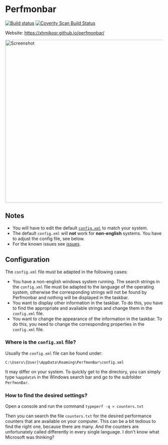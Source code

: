 # Perfmonbar

[![Build status](https://img.shields.io/appveyor/ci/XhmikosR/perfmonbar/master.svg)](https://ci.appveyor.com/project/XhmikosR/perfmonbar/branch/master)
[![Coverity Scan Build Status](https://img.shields.io/coverity/scan/1105.svg)](https://scan.coverity.com/projects/1105)

Website: <https://xhmikosr.github.io/perfmonbar/>

<img src="https://xhmikosr.github.io/perfmonbar/img/screenshot@2x.jpg" alt="Screenshot" width="520">

## Notes

* You will have to edit the default [`config.xml`](https://github.com/XhmikosR/perfmonbar/blob/master/src/config.xml) to match your system.
* The default `config.xml` will **not** work for **non-english** systems. You have to adjust the config file, see below.
* For the known issues see [issues](https://github.com/XhmikosR/perfmonbar/issues).

## Configuration

The `config.xml` file must be adapted in the following cases:

* You have a non-english windows system running. The search strings in the `config.xml` file must be adapted to the language of the operating system, otherwise the corresponding strings will not be found by Perfmonbar and nothing will be displayed in the taskbar.
* You want to display other information in the taskbar. To do this, you have to find the appropriate and available strings and change them in the `config.xml` file.
* You want to change the appearance of the information in the taskbar. To do this, you need to change the corresponding properties in the `config.xml` file.

### Where is the `config.xml` file?

Usually the `config.xml` file can be found under:

```text
C:\Users\{User}\AppData\Roaming\PerfmonBar\config.xml
```

It may differ on your system. To quickly get to the directory, you can simply type `%appdata%` in the Windows search bar and go to the subfolder `PerfmonBar`.

### How to find the desired settings?

Open a console and run the command `typeperf -q > counters.txt`

Then you can search the file `counters.txt` for the desired performance counters that are available on your computer. This can be a bit tedious to find the right one, because there are many.
And the counters are unfortunately called differently in every single language. I don't know what Microsoft was thinking?

